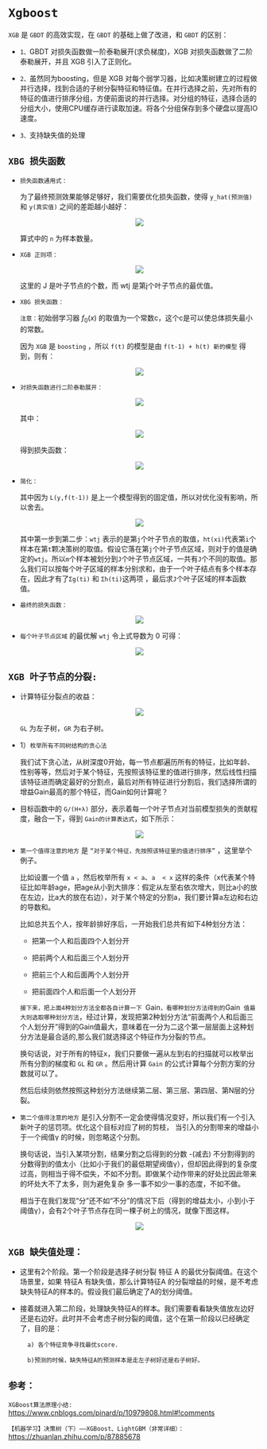 # `Xgboost`

`XGB` 是 `GBDT` 的高效实现，在 `GBDT` 的基础上做了改进，和 `GBDT` 的区别：

* `1、`GBDT 对损失函数做一阶泰勒展开(求负梯度)，XGB 对损失函数做了二阶泰勒展开，并且 XGB 引入了正则化。

* `2、`虽然同为boosting，但是 XGB 对每个弱学习器，比如决策树建立的过程做并行选择，找到合适的子树分裂特征和特征值。在并行选择之前，先对所有的特征的值进行排序分组，方便前面说的并行选择。对分组的特征，选择合适的分组大小，使用CPU缓存进行读取加速。将各个分组保存到多个硬盘以提高IO速度。

* `3、`支持缺失值的处理

## `XBG 损失函数`

* `损失函数通用式：`
    
    为了最终预测效果能够足够好，我们需要优化损失函数，使得 `y_hat(预测值)` 和 `y(真实值)` 之间的差距越小越好： 

    <div align=center><img  src="./static/xgb_new/损失函数通用式.jpg"/></div>

    算式中的 `n` 为样本数量。

* `XGB 正则项：`

    <div align=center><img  src="./static/xgb_new/正则项.jpg"/></div>

    这里的 J 是叶子节点的个数，而 wtj 是第j个叶子节点的最优值。

* `XBG 损失函数：`

    `注意：`初始弱学习器 $f_0(x)$ 的取值为一个常数c，这个c是可以使总体损失最小的常数。


    因为 `XGB` 是 `boosting` ，所以 `f(t)` 的模型是由 `f(t-1) + h(t) 新的模型` 得到，则有：


    <div align=center><img  src="./static/xgb_new/损失函数2.jpg"/></div>


* `对损失函数进行二阶泰勒展开：`

    <div align=center><img  src="./static/xgb_new/二阶泰勒展开2.jpg"/></div>

    其中：
    <div align=center><img  src="./static/xgb_new/一阶导和二阶导.jpg"/></div>
    
    得到损失函数：

    <div align=center><img  src="./static/xgb_new/损失函数3.jpg"/></div>

* `简化：`

    其中因为 `L(y,f(t-1))` 是上一个模型得到的固定值，所以对优化没有影响，所以舍去。

    <div align=center><img  src="./static/xgb_new/损失函数4.jpg"/></div>


    其中第一步到第二步：`wtj` 表示的是第`j`个叶子节点的取值，`ht(xi)`代表第`i`个样本在第`t`颗决策树的取值。假设它落在第`j`个叶子节点区域，则对于的值是确定的`wtj`。所以`m`个样本被划分到`J`个叶子节点区域，一共有`J`个不同的取值。那么我们可以按每个叶子区域的样本分别求和，由于一个叶子结点有多个样本存在，因此才有了`Σg(ti)` 和 `Σh(ti)`这两项 ，最后求`J`个叶子区域的样本函数值。

* `最终的损失函数：`

    <div align=center><img  src="./static/xgb_new/损失函数5.jpg"/></div>


* `每个叶子节点区域` 的最优解 `wtj` 令上式导数为 0 可得：


    <div align=center><img  src="./static/xgb_new/最优解.jpg"/></div>




## `XGB 叶子节点的分裂: `

* 计算特征分裂点的收益：



    <div align=center><img  src="./static/xgb_new/节点分裂.png"/></div>

    `GL` 为左子树，`GR` 为右子树。



* 1）`枚举所有不同树结构的贪心法`

    我们试下贪心法，从树深度0开始，每一节点都遍历所有的特征，比如年龄、性别等等，然后对于某个特征，先按照该特征里的值进行排序，然后线性扫描该特征进而确定最好的分割点，最后对所有特征进行分割后，我们选择所谓的增益Gain最高的那个特征，而Gain如何计算呢？

* 目标函数中的 `G/(H+λ)` 部分，表示着每一个叶子节点对当前模型损失的贡献程度，融合一下，得到 `Gain的计算表达式`，如下所示：

    <div align=center><img  src="./static/7.png"/></div>


* `第一个值得注意的地方` 是 `“对于某个特征，先按照该特征里的值进行排序”` ，这里举个例子。

    比如设置一个值 `a` ，然后枚举所有 `x < a`、`a  < x` 这样的条件（x代表某个特征比如年龄age，把age从小到大排序：假定从左至右依次增大，则比a小的放在左边，比a大的放在右边），对于某个特定的分割a，我们要计算a左边和右边的导数和。

    比如总共五个人，按年龄排好序后，一开始我们总共有如下4种划分方法：

    * 把第一个人和后面四个人划分开

    * 把前两个人和后面三个人划分开

    * 把前三个人和后面两个人划分开

    * 把前面四个人和后面一个人划分开

    `接下来，把上面4种划分方法全都各自计算一下 `Gain` ，看哪种划分方法得到的 `Gain` 值最大则选取哪种划分方法`，经过计算，发现把第2种划分方法“前面两个人和后面三个人划分开”得到的Gain值最大，意味着在一分为二这个第一层层面上这种划分方法是最合适的,那么我们就选择这个特征作为分裂的节点。

    换句话说，对于所有的特征x，我们只要做一遍从左到右的扫描就可以枚举出所有分割的梯度和 `GL` 和 `GR` 。然后用计算 `Gain` 的公式计算每个分割方案的分数就可以了。

    然后后续则依然按照这种划分方法继续第二层、第三层、第四层、第N层的分裂。


* `第二个值得注意的地方` 是引入分割不一定会使得情况变好，所以我们有一个引入新叶子的惩罚项。优化这个目标对应了树的剪枝， 当引入的分割带来的增益小于一个阀值γ 的时候，则忽略这个分割。

    换句话说，当引入某项分割，结果分割之后得到的分数 -(减去) 不分割得到的分数得到的值太小（比如小于我们的最低期望阀值γ），但却因此得到的复杂度过高，则相当于得不偿失，不如不分割。即做某个动作带来的好处比因此带来的坏处大不了太多，则为避免复杂 多一事不如少一事的态度，不如不做。

    相当于在我们发现“分”还不如“不分”的情况下后（得到的增益太小，小到小于阈值γ），会有2个叶子节点存在同一棵子树上的情况，就像下图这样。

    <div align=center><img  src="./static/9.png"/></div>



## `XGB 缺失值处理：`


* 这里有2个阶段。第一个阶段是选择子树分裂 特征 A 的最优分裂阈值。在这个场景里，如果 特征A 有缺失值，那么计算特征A 的分裂增益的时候，是不考虑缺失特征A的样本的。假设我们最后确定了A的划分阈值。

* 接着就进入第二阶段，处理缺失特征A的样本。我们需要看看缺失值放左边好还是右边好。此时并不会考虑子树分裂的阈值，这个在第一阶段以已经确定了，目的是：

        a) 各个特征竞争寻找最优score. 

        b)预测的时候，缺失特征A的预测样本是走左子树好还是右子树好。


## `参考：`


`XGBoost算法原理小结:` https://www.cnblogs.com/pinard/p/10979808.html#!comments

`【机器学习】决策树（下）——XGBoost、LightGBM（非常详细）：`https://zhuanlan.zhihu.com/p/87885678